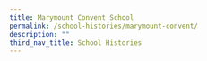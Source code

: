 ```yaml
---
title: Marymount Convent School
permalink: /school-histories/marymount-convent/
description: ""
third_nav_title: School Histories
---
```

